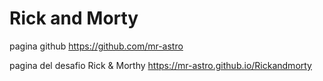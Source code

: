 # Rick and Morty

pagina github
https://github.com/mr-astro

pagina del desafio Rick & Morthy
https://mr-astro.github.io/Rickandmorty
